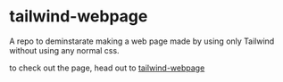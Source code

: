 # tailwind-webpage
A repo to deminstarate making a web page made by using only Tailwind without using any normal css.

to check out the page, head out to [tailwind-webpage]([https://duckduckgo.com](https://abdkayali3.github.io/tailwind-webpage))
